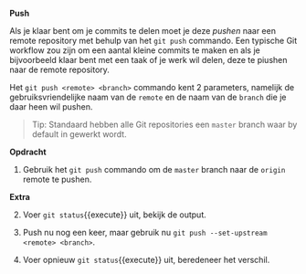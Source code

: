 **Push**

Als je klaar bent om je commits te delen moet je deze *pushen* naar een remote repository met behulp van het `git push` commando. Een typische Git workflow zou zijn om een aantal kleine commits te maken en als je bijvoorbeeld klaar bent met een taak of je werk wil delen, deze te piushen naar de remote repository.

Het `git push <remote> <branch>` commando kent 2 parameters, namelijk de gebruiksvriendelijke naam van de `remote` en de naam van de `branch` die je daar heen wil pushen. 

> Tip: Standaard hebben alle Git repositories een `master` branch waar by default in gewerkt wordt.

**Opdracht**

1) Gebruik het `git push` commando om de `master` branch naar de `origin` remote te pushen.

**Extra**

2) Voer ```git status```{{execute}} uit, bekijk de output.

3) Push nu nog een keer, maar gebruik nu `git push --set-upstream <remote> <branch>`.

4) Voer opnieuw ```git status```{{execute}} uit, beredeneer het verschil.

